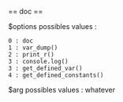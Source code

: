 == doc ==

$options possibles values :

    0 : doc
    1 : var_dump()
    2 : print_r()
    3 : console.log()
    3 : get_defined_var()
    4 : get_defined_constants()
        
$arg possibles values : whatever
